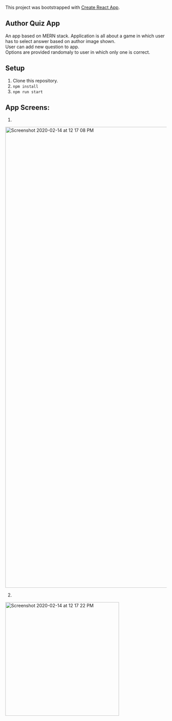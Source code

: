 This project was bootstrapped with [Create React App](https://github.com/facebook/create-react-app).

## Author Quiz App  
An app based on MERN stack. Application is all about a game in which user has to select answer based on author image shown.  
User can add new question to app.  
Options are provided randomaly to user in which only one is correct.  

## Setup  
  1. Clone this repository.  
  2. `npm install`  
  3. `npm run start`  
  
## App Screens:
1.  
<img width="1440" alt="Screenshot 2020-02-14 at 12 17 08 PM" src="https://user-images.githubusercontent.com/28870722/74508108-3c75ee00-4f24-11ea-9173-980805b06e21.png">

2.  

<img width="355" alt="Screenshot 2020-02-14 at 12 17 22 PM" src="https://user-images.githubusercontent.com/28870722/74508126-4861b000-4f24-11ea-8d61-9fea3f3aff49.png">
